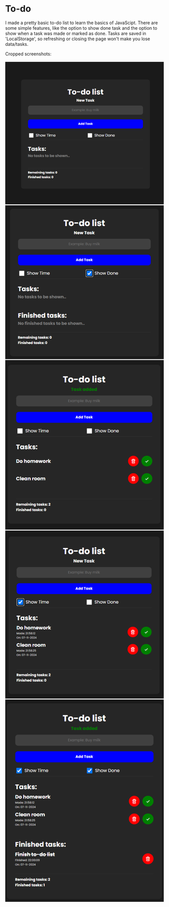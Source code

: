 # To-do
I made a pretty basic to-do list to learn the basics of JavaScipt. There are some simple features, like the option to show done task and the option to show when a task was made or marked as done. Tasks are saved in 'LocalStorage', so refreshing or closing the page won't make you lose data/tasks. 

Cropped screenshots: 
<br>
<br>
<img src="screenshots/screenshot1.png">
<br>
<img src="screenshots/screenshot2.png">
<br>
<img src="screenshots/screenshot3.png">
<br>
<img src="screenshots/screenshot4.png">
<br>
<img src="screenshots/screenshot5.png">
